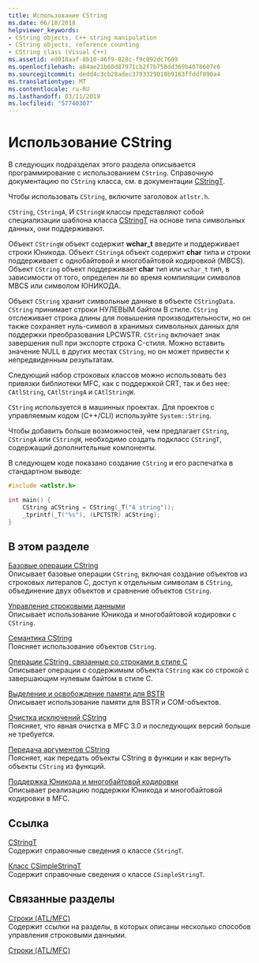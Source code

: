 ```yaml
---
title: Использование CString
ms.date: 06/18/2018
helpviewer_keywords:
- CString objects, C++ string manipulation
- CString objects, reference counting
- CString class (Visual C++)
ms.assetid: ed018aaf-8b10-46f9-828c-f9c092dc7609
ms.openlocfilehash: a84ae21b60d87971cb2f7b758dd369b4078607e6
ms.sourcegitcommit: dedd4c3cb28adec3793329018b9163ffddf890a4
ms.translationtype: MT
ms.contentlocale: ru-RU
ms.lasthandoff: 03/11/2019
ms.locfileid: "57740307"
---
```

# <a name="using-cstring"></a>Использование CString

В следующих подразделах этого раздела описывается программирование с использованием `CString`. Справочную документацию по `CString` класса, см. в документации [CStringT](../atl-mfc-shared/reference/cstringt-class.md).

Чтобы использовать `CString`, включите заголовок `atlstr.h`.

`CString`, `CStringA`, И `CStringW` классы представляют собой специализации шаблона класса [CStringT](../atl-mfc-shared/reference/cstringt-class.md) на основе типа символьных данных, они поддерживают.

Объект `CStringW` объект содержит **wchar_t** введите и поддерживает строки Юникода. Объект `CStringA` объект содержит **char** типа и строки поддерживает с однобайтовой и многобайтовой кодировкой (MBCS). Объект `CString` объект поддерживает **char** тип или `wchar_t` тип, в зависимости от того, определен ли во время компиляции символов MBCS или символом ЮНИКОДА.

Объект `CString` хранит символьные данные в объекте `CStringData`. `CString` принимает строки НУЛЕВЫМ байтом В стиле. `CString` отслеживает строка длины для повышения производительности, но он также сохраняет нуль-символ в хранимых символьных данных для поддержки преобразования LPCWSTR. `CString` включает знак завершения null при экспорте строка C-стиля. Можно вставить значение NULL в других местах `CString`, но он может привести к непредвиденным результатам.

Следующий набор строковых классов можно использовать без привязки библиотеки MFC, как с поддержкой CRT, так и без нее: `CAtlString`, `CAtlStringA` и `CAtlStringW`.

`CString` используется в машинных проектах. Для проектов с управляемым кодом (C++/CLI) используйте `System::String`.

Чтобы добавить больше возможностей, чем предлагает `CString`, `CStringA` или `CStringW`, необходимо создать подкласс `CStringT`, содержащий дополнительные компоненты.

В следующем коде показано создание `CString` и его распечатка в стандартном выводе:

```cpp
#include <atlstr.h>

int main() {
    CString aCString = CString(_T("A string"));
    _tprintf(_T("%s"), (LPCTSTR) aCString);
}
```

## <a name="in-this-section"></a>В этом разделе

[Базовые операции CString](../atl-mfc-shared/basic-cstring-operations.md)<br/>
Описывает базовые операции `CString`, включая создание объектов из строковых литералов C, доступ к отдельным символам в `CString`, объединение двух объектов и сравнение объектов `CString`.

[Управление строковыми данными](../atl-mfc-shared/string-data-management.md)<br/>
Описывает использование Юникода и многобайтовой кодировки с `CString`.

[Семантика CString](../atl-mfc-shared/cstring-semantics.md)<br/>
Поясняет использование объектов `CString`.

[Операции CString, связанные со строками в стиле C](../atl-mfc-shared/cstring-operations-relating-to-c-style-strings.md)<br/>
Описывает операции с содержимым объекта `CString` как со строкой с завершающим нулевым байтом в стиле C.

[Выделение и освобождение памяти для BSTR](../atl-mfc-shared/allocating-and-releasing-memory-for-a-bstr.md)<br/>
Описывает использование памяти для BSTR и COM-объектов.

[Очистка исключений CString](../atl-mfc-shared/cstring-exception-cleanup.md)<br/>
Поясняет, что явная очистка в MFC 3.0 и последующих версий больше не требуется.

[Передача аргументов CString](../atl-mfc-shared/cstring-argument-passing.md)<br/>
Поясняет, как передать объекты CString в функции и как вернуть объекты `CString` из функций.

[Поддержка Юникода и многобайтовой кодировки](../atl-mfc-shared/unicode-and-multibyte-character-set-mbcs-support.md)<br/>
Описывает реализацию поддержки Юникода и многобайтовой кодировки в MFC.

## <a name="reference"></a>Ссылка

[CStringT](../atl-mfc-shared/reference/cstringt-class.md)<br/>
Содержит справочные сведения о классе `CStringT`.

[Класс CSimpleStringT](../atl-mfc-shared/reference/csimplestringt-class.md)<br/>
Содержит справочные сведения о классе `CSimpleStringT`.

## <a name="related-sections"></a>Связанные разделы

[Строки (ATL/MFC)](../atl-mfc-shared/strings-atl-mfc.md)<br/>
Содержит ссылки на разделы, в которых описаны несколько способов управления строковыми данными.

[Строки (ATL/MFC)](../atl-mfc-shared/strings-atl-mfc.md)
